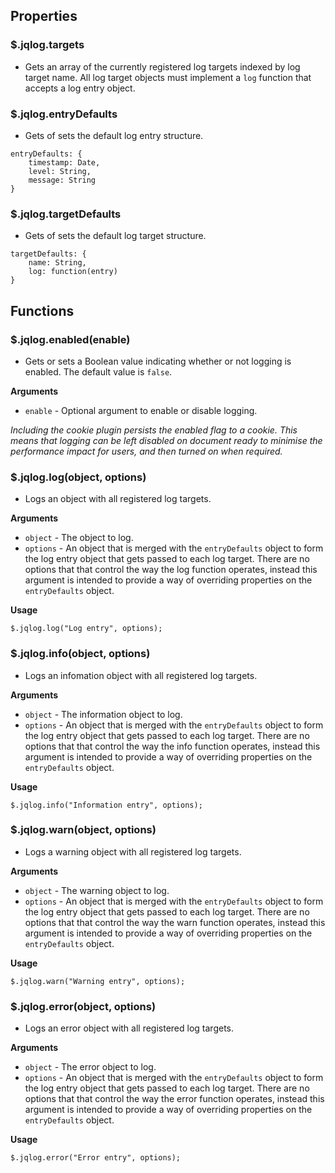 ## Properties ##

### $.jqlog.targets ###

  * Gets an array of the currently registered log targets indexed by log target name.  All log target objects must implement a `log` function that accepts a log entry object.

### $.jqlog.entryDefaults ###

  * Gets of sets the default log entry structure.

```
entryDefaults: {
    timestamp: Date,
    level: String,
    message: String
}
```

### $.jqlog.targetDefaults ###

  * Gets of sets the default log target structure.

```
targetDefaults: {
    name: String,
    log: function(entry)
}
```

## Functions ##

### $.jqlog.enabled(enable) ###

  * Gets or sets a Boolean value indicating whether or not logging is enabled.  The default value is `false`.

**Arguments**
  * `enable`  - Optional argument to enable or disable logging.

_Including the cookie plugin persists the enabled flag to a cookie.  This means that logging can be left disabled on document ready to minimise the performance impact for users, and then turned on when required._

### $.jqlog.log(object, options) ###

  * Logs an object with all registered log targets.

**Arguments**
  * `object`  - The object to log.
  * `options` - An object that is merged with the `entryDefaults` object to form the log entry object that gets passed to each log target.  There are no options that that control the way the log function operates, instead this argument is intended to provide a way of overriding properties on the `entryDefaults` object.

**Usage**

```
$.jqlog.log("Log entry", options);
```

### $.jqlog.info(object, options) ###

  * Logs an infomation object with all registered log targets.

**Arguments**
  * `object`  - The information object to log.
  * `options` - An object that is merged with the `entryDefaults` object to form the log entry object that gets passed to each log target.  There are no options that that control the way the info function operates, instead this argument is intended to provide a way of overriding properties on the `entryDefaults` object.

**Usage**

```
$.jqlog.info("Information entry", options);
```

### $.jqlog.warn(object, options) ###

  * Logs a warning object with all registered log targets.

**Arguments**
  * `object`  - The warning object to log.
  * `options` - An object that is merged with the `entryDefaults` object to form the log entry object that gets passed to each log target.  There are no options that that control the way the warn function operates, instead this argument is intended to provide a way of overriding properties on the `entryDefaults` object.

**Usage**

```
$.jqlog.warn("Warning entry", options);
```

### $.jqlog.error(object, options) ###

  * Logs an error object with all registered log targets.

**Arguments**
  * `object`  - The error object to log.
  * `options` - An object that is merged with the `entryDefaults` object to form the log entry object that gets passed to each log target.  There are no options that that control the way the error function operates, instead this argument is intended to provide a way of overriding properties on the `entryDefaults` object.

**Usage**

```
$.jqlog.error("Error entry", options);
```